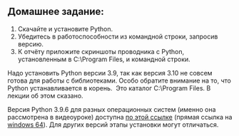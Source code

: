 ## Домашнее задание:  
1. Скачайте и установите Python.   
2. Убедитесь в работоспособности из командной строки, запросив версию.  
3. К отчёту приложите скриншоты проводника с Python, установленным в C:\Program Files, и командной строки.   
  
Надо установить Python версии 3.9, так как версия 3.10 не совсем готова для работы с библиотеками. Особо обратите внимание на то, что Python устанавливается в корень.  Это каталог C:\Program Files. В лекции об этом сказано.  
  
Версия Python 3.9.6 для разных операционных систем (именно она рассмотрена в видеоуроке) доступна [по этой ссылке](https://www.python.org/downloads/release/python-396/) (прямая ссылка на [windows 64](https://www.python.org/ftp/python/3.9.6/python-3.9.6-amd64.exe)). Для других версий этапы установки могут отличаться.